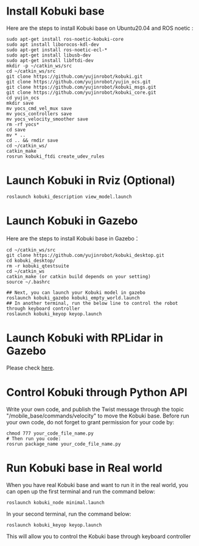 # Install Kobuki base
Here are the steps to install Kobuki base on Ubuntu20.04 and ROS noetic :
```
sudo apt-get install ros-noetic-kobuki-core
sudo apt install liborocos-kdl-dev
sudo apt-get install ros-noetic-ecl-*
sudo apt-get install libusb-dev
sudo apt-get install libftdi-dev
mkdir -p ~/catkin_ws/src
cd ~/catkin_ws/src
git clone https://github.com/yujinrobot/kobuki.git
git clone https://github.com/yujinrobot/yujin_ocs.git
git clone https://github.com/yujinrobot/kobuki_msgs.git
git clone https://github.com/yujinrobot/kobuki_core.git
cd yujin_ocs
mkdir save 
mv yocs_cmd_vel_mux save
mv yocs_controllers save
mv yocs_velocity_smoother save
rm -rf yocs*
cd save 
mv * ..
cd .. && rmdir save
cd ~/catkin_ws/
catkin_make
rosrun kobuki_ftdi create_udev_rules
```

# Launch Kobuki in Rviz (Optional)
```
roslaunch kobuki_description view_model.launch
```

# Launch Kobuki in Gazebo
Here are the steps to install Kobuki base in Gazebo：
```
cd ~/catkin_ws/src
git clone https://github.com/yujinrobot/kobuki_desktop.git
cd kobuki_desktop/
rm -r kobuki_qtestsuite
cd ~/catkin_ws
catkin_make (or catkin build depends on your setting)
source ~/.bashrc

## Next, you can launch your Kobuki model in gazebo
roslaunch kobuki_gazebo kobuki_empty_world.launch
## In another terminal, run the below line to control the robot through keyboard controller
roslaunch kobuki_keyop keyop.launch
```

# Launch Kobuki with RPLidar in Gazebo
Please check [here](https://github.com/lineojcd/EE106/tree/main/RPLidar).

# Control Kobuki through Python API
Write your own code, and publish the Twist message through the topic "/mobile_base/commands/velocity" to move the Kobuki base. Before run your own code, do not forget to grant permission for your code by:
```
chmod 777 your_code_file_name.py
# Then run you code:
rosrun package_name your_code_file_name.py
```

# Run Kobuki base in Real world
When you have real Kobuki base and want to run it in the real world, you can open up the first terminal and run the command below:
```
roslaunch kobuki_node minimal.launch
```
In your second terminal, run the command below:
```
roslaunch kobuki_keyop keyop.launch
```
This will allow you to control the Kobuki base through keyboard controller

